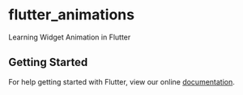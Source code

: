 # flutter_animations

Learning Widget Animation in Flutter

## Getting Started

For help getting started with Flutter, view our online
[documentation](https://flutter.io/).
